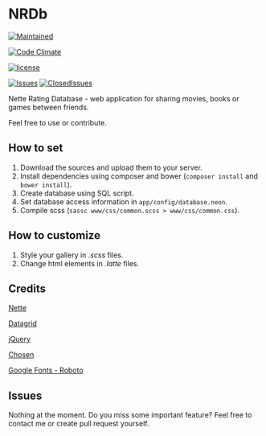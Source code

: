 # NRDb

[![Maintained](https://img.shields.io/badge/maintained-yes-brightgreen.svg)](https://github.com/peldax/NRDb/releases)

[![Code Climate](https://codeclimate.com/github/peldax/NRDb/badges/gpa.svg)](https://codeclimate.com/github/peldax/NRDb)

[![license](https://img.shields.io/github/license/shard-lang/shard.svg?maxAge=3600)](https://github.com/shard-lang/shard/blob/master/LICENSE)

[//]: #[![Downloads](https://img.shields.io/github/downloads/shard-lang/shard/total.svg?maxAge=60)]()

[![Issues](https://img.shields.io/github/issues-raw/shard-lang/shard.svg?maxAge=600)](https://github.com/shard-lang/shard/issues)
[![ClosedIssues](https://img.shields.io/github/issues-closed-raw/shard-lang/shard.svg?maxAge=600)](https://github.com/shard-lang/shard/issues?q=is%3Aissue+is%3Aclosed)

[//]: #[![PullRequests](https://img.shields.io/github/issues-pr-raw/shard-lang/shard.svg?maxAge=600)](https://github.com/shard-lang/shard/pulls)
[//]: #[![ClosedPullRequests](https://img.shields.io/github/issues-pr-closed-raw/shard-lang/shard.svg?maxAge=600)](https://github.com/shard-lang/shard/pulls?q=is%3Apr+is%3Aclosed)

[//]: #[![Release](https://img.shields.io/github/release/shard-lang/shard.svg?maxAge=3600)](https://github.com/shard-lang/shard/releases)
[//]: #[![CommitsSinceRelease](https://img.shields.io/github/commits-since/shard-lang/shard/0.svg?maxAge=600)]()

[//]: #[![Tag](https://img.shields.io/github/tag/shard-lang/shard.svg?maxAge=3600)](https://github.com/shard-lang/shard/tags)
[//]: #[![CommitsSinceTag](https://img.shields.io/github/commits-since/shard-lang/shard/0.svg?maxAge=600)]()

Nette Rating Database - web application for sharing movies, books or games between friends.

Feel free to use or contribute.

## How to set

1. Download the sources and upload them to your server.
2. Install dependencies using composer and bower (`composer install` and `bower install`).
3. Create database using SQL script.
4. Set database access information in `app/config/database.neon`.
5. Compile scss (`sassc www/css/common.scss > www/css/common.css`).

## How to customize

1. Style your gallery in *.scss* files.
3. Change html elements in *.latte* files.

## Credits

[Nette](http://www.nette.org)

[Datagrid](http://www.github.com/nextras/datagrid)

[jQuery](http://www.jquery.com)

[Chosen](http://www.github.com/harvesthq/chosen)

[Google Fonts - Roboto](https://www.google.com/fonts/specimen/Roboto)

## Issues

Nothing at the moment.
Do you miss some important feature? Feel free to contact me or create pull request yourself.
